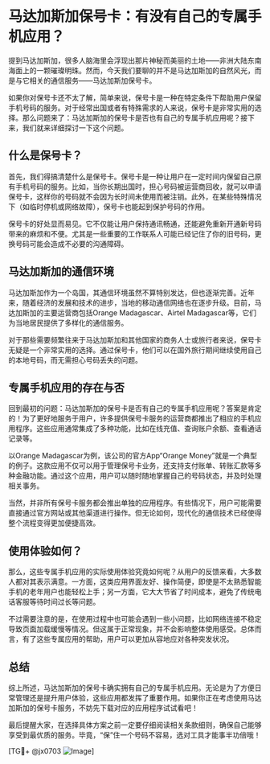 # 马达加斯加保号卡：有没有自己的专属手机应用？

提到马达加斯加，很多人脑海里会浮现出那片神秘而美丽的土地——非洲大陆东南海面上的一颗璀璨明珠。然而，今天我们要聊的并不是马达加斯加的自然风光，而是与它相关的通信服务——马达加斯加保号卡。

如果你对保号卡还不太了解，简单来说，保号卡是一种在特定条件下帮助用户保留手机号码的服务。对于经常出国或者有特殊需求的人来说，保号卡是非常实用的选择。那么问题来了：马达加斯加的保号卡是否也有自己的专属手机应用呢？接下来，我们就来详细探讨一下这个问题。

## 什么是保号卡？

首先，我们得搞清楚什么是保号卡。保号卡是一种让用户在一定时间内保留自己原有手机号码的服务。比如，当你长期出国时，担心号码被运营商回收，就可以申请保号卡，这样你的号码就不会因为长时间未使用而被注销。此外，在某些特殊情况下（如临时停机或网络故障），保号卡也能起到保护号码的作用。

保号卡的好处显而易见。它不仅能让用户保持通讯畅通，还能避免重新开通新号码带来的麻烦和不便。尤其是一些重要的工作联系人可能已经记住了你的旧号码，更换号码可能会造成不必要的沟通障碍。

## 马达加斯加的通信环境

马达加斯加作为一个岛国，其通信环境虽然不算特别发达，但也逐渐完善。近年来，随着经济的发展和技术的进步，当地的移动通信网络也在逐步升级。目前，马达加斯加的主要运营商包括Orange Madagascar、Airtel Madagascar等，它们为当地居民提供了多样化的通信服务。

对于那些需要频繁往来于马达加斯加和其他国家的商务人士或旅行者来说，保号卡无疑是一个非常实用的选择。通过保号卡，他们可以在国外旅行期间继续使用自己的本地号码，而无需担心号码丢失的问题。

## 专属手机应用的存在与否

回到最初的问题：马达加斯加的保号卡是否有自己的专属手机应用呢？答案是肯定的！为了更好地服务于用户，许多提供保号卡服务的运营商都推出了相应的手机应用程序。这些应用通常集成了多种功能，比如在线充值、查询账户余额、查看通话记录等。

以Orange Madagascar为例，该公司的官方App“Orange Money”就是一个典型的例子。这款应用不仅可以用于管理保号卡业务，还支持支付账单、转账汇款等多种金融功能。通过这个应用，用户可以随时随地掌握自己的号码状态，并及时处理相关事务。

当然，并非所有保号卡服务都会推出单独的应用程序。有些情况下，用户可能需要直接通过官方网站或其他渠道进行操作。但无论如何，现代化的通信技术已经使得整个流程变得更加便捷高效。

## 使用体验如何？

那么，这些专属手机应用的实际使用体验究竟如何呢？从用户的反馈来看，大多数人都对其表示满意。一方面，这类应用界面友好、操作简便，即使是不太熟悉智能手机的老年用户也能轻松上手；另一方面，它大大节省了时间成本，避免了传统电话客服等待时间过长等问题。

不过需要注意的是，在使用过程中也可能会遇到一些小问题，比如网络连接不稳定导致页面加载缓慢等情况。但这属于正常现象，并不会影响整体使用感受。总体而言，有了这些专属应用的帮助，用户可以更加从容地应对各种突发状况。

## 总结

综上所述，马达加斯加的保号卡确实拥有自己的专属手机应用。无论是为了方便日常管理还是提升用户体验，这些应用都发挥了重要作用。如果你正在考虑使用马达加斯加的保号卡服务，不妨先下载对应的应用程序试试看吧！

最后提醒大家，在选择具体方案之前一定要仔细阅读相关条款细则，确保自己能够享受到最优质的服务。毕竟，“保”住一个号码不容易，选对工具才能事半功倍哦！

[TG💪+ @jx0703 ![Image](https://github.com/user-attachments/assets/dbca1d08-cadb-493c-b0ec-ad6f7a83f270)]